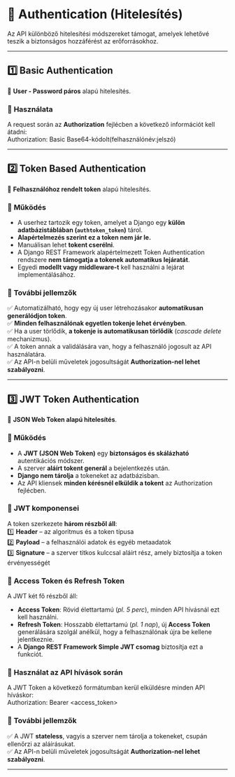 # 🔐 Authentication (Hitelesítés)

Az API különböző hitelesítési módszereket támogat, amelyek lehetővé teszik a biztonságos hozzáférést az erőforrásokhoz.

---

## **1️⃣ Basic Authentication**
🔑 **User - Password páros** alapú hitelesítés.  

### 📌 **Használata**  
A request során az **Authorization** fejlécben a következő információt kell átadni:  
Authorization: Basic Base64-kódolt(felhasználónév:jelszó)


---

## **2️⃣ Token Based Authentication**
🔑 **Felhasználóhoz rendelt token** alapú hitelesítés.  

### 📌 **Működés**  
- A userhez tartozik egy token, amelyet a Django egy **külön adatbázistáblában (`authtoken_token`)** tárol.  
- **Alapértelmezés szerint ez a token nem jár le.**  
- Manuálisan lehet **tokent cserélni**.  
- A Django REST Framework alapértelmezett Token Authentication rendszere **nem támogatja a tokenek automatikus lejáratát**.  
- Egyedi **modellt vagy middleware-t** kell használni a lejárat implementálásához.  

### 📌 **További jellemzők**  
✅ Automatizálható, hogy egy új user létrehozásakor **automatikusan generálódjon token**.  
✅ **Minden felhasználónak egyetlen tokenje lehet érvényben**.  
✅ Ha a user törlődik, **a tokenje is automatikusan törlődik** (*cascade delete* mechanizmus).  
✅ A token annak a validálására van, hogy a felhasználó jogosult az API használatára.  
✅ Az API-n belüli műveletek jogosultságát **Authorization-nel lehet szabályozni**.  

---

## **3️⃣ JWT Token Authentication**
🔑 **JSON Web Token alapú hitelesítés**.  

### 📌 **Működés**  
- A **JWT (JSON Web Token)** egy **biztonságos és skálázható** autentikációs módszer.  
- A szerver **aláírt tokent generál** a bejelentkezés után.  
- **Django nem tárolja** a tokeneket az adatbázisban.  
- Az API kliensek **minden kérésnél elküldik a tokent** az Authorization fejlécben.

### 📌 **JWT komponensei**  
A token szerkezete **három részből áll**:  
1️⃣ **Header** – az algoritmus és a token típusa  
2️⃣ **Payload** – a felhasználói adatok és egyéb metaadatok  
3️⃣ **Signature** – a szerver titkos kulccsal aláírt rész, amely biztosítja a token érvényességét  

### 📌 **Access Token és Refresh Token**  
A JWT két fő részből áll:  
- **Access Token**: Rövid élettartamú (*pl. 5 perc*), minden API hívásnál ezt kell használni.  
- **Refresh Token**: Hosszabb élettartamú (*pl. 1 nap*), új **Access Token** generálására szolgál anélkül, hogy a felhasználónak újra be kellene jelentkeznie.  
- A **Django REST Framework Simple JWT csomag** biztosítja ezt a funkciót.

### 📌 **Használat az API hívások során**  
A JWT Token a következő formátumban kerül elküldésre minden API híváskor:  
Authorization: Bearer <access_token>


### 📌 **További jellemzők**  
✅ A JWT **stateless**, vagyis a szerver nem tárolja a tokeneket, csupán ellenőrzi az aláírásukat.  
✅ Az API-n belüli műveletek jogosultságát **Authorization-nel lehet szabályozni**.  

---